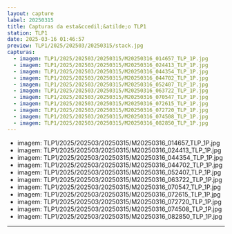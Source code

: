 ```yaml
---
layout: capture
label: 20250315
title: Capturas da esta&ccedil;&atilde;o TLP1
station: TLP1
date: 2025-03-16 01:46:57
preview: TLP1/2025/202503/20250315/stack.jpg
capturas:
  - imagem: TLP1/2025/202503/20250315/M20250316_014657_TLP_1P.jpg
  - imagem: TLP1/2025/202503/20250315/M20250316_024413_TLP_1P.jpg
  - imagem: TLP1/2025/202503/20250315/M20250316_044354_TLP_1P.jpg
  - imagem: TLP1/2025/202503/20250315/M20250316_044702_TLP_1P.jpg
  - imagem: TLP1/2025/202503/20250315/M20250316_052407_TLP_1P.jpg
  - imagem: TLP1/2025/202503/20250315/M20250316_063722_TLP_1P.jpg
  - imagem: TLP1/2025/202503/20250315/M20250316_070547_TLP_1P.jpg
  - imagem: TLP1/2025/202503/20250315/M20250316_072615_TLP_1P.jpg
  - imagem: TLP1/2025/202503/20250315/M20250316_072720_TLP_1P.jpg
  - imagem: TLP1/2025/202503/20250315/M20250316_074508_TLP_1P.jpg
  - imagem: TLP1/2025/202503/20250315/M20250316_082850_TLP_1P.jpg
---
```

  - imagem: TLP1/2025/202503/20250315/M20250316_014657_TLP_1P.jpg
  - imagem: TLP1/2025/202503/20250315/M20250316_024413_TLP_1P.jpg
  - imagem: TLP1/2025/202503/20250315/M20250316_044354_TLP_1P.jpg
  - imagem: TLP1/2025/202503/20250315/M20250316_044702_TLP_1P.jpg
  - imagem: TLP1/2025/202503/20250315/M20250316_052407_TLP_1P.jpg
  - imagem: TLP1/2025/202503/20250315/M20250316_063722_TLP_1P.jpg
  - imagem: TLP1/2025/202503/20250315/M20250316_070547_TLP_1P.jpg
  - imagem: TLP1/2025/202503/20250315/M20250316_072615_TLP_1P.jpg
  - imagem: TLP1/2025/202503/20250315/M20250316_072720_TLP_1P.jpg
  - imagem: TLP1/2025/202503/20250315/M20250316_074508_TLP_1P.jpg
  - imagem: TLP1/2025/202503/20250315/M20250316_082850_TLP_1P.jpg
---
